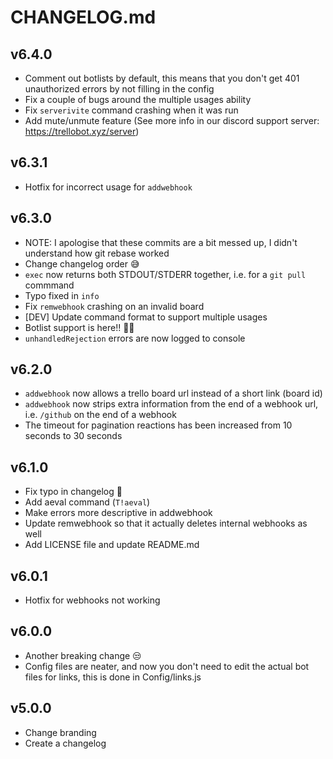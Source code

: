 # CHANGELOG.md

## v6.4.0
- Comment out botlists by default, this means that you don't get 401 unauthorized errors by not filling in the config
- Fix a couple of bugs around the multiple usages ability
- Fix `serverivite` command crashing when it was run
- Add mute/unmute feature (See more info in our discord support server: https://trellobot.xyz/server)

## v6.3.1
- Hotfix for incorrect usage for `addwebhook`

## v6.3.0
- NOTE: I apologise that these commits are a bit messed up, I didn't understand how git rebase worked
- Change changelog order 😅
- `exec` now returns both STDOUT/STDERR together, i.e. for a `git pull` commmand
- Typo fixed in `info`
- Fix `remwebhook` crashing on an invalid board
- [DEV] Update command format to support multiple usages
- Botlist support is here!! 🤖🤖
- `unhandledRejection` errors are now logged to console

## v6.2.0
- `addwebhook` now allows a trello board url instead of a short link (board id)
- `addwebhook` now strips extra information from the end of a webhook url, i.e. `/github` on the end of a webhook
- The timeout for pagination reactions has been increased from 10 seconds to 30 seconds

## v6.1.0
- Fix typo in changelog 🤔
- Add aeval command (`T!aeval`)
- Make errors more descriptive in addwebhook
- Update remwebhook so that it actually deletes internal webhooks as well
- Add LICENSE file and update README.md

## v6.0.1
- Hotfix for webhooks not working

## v6.0.0
- Another breaking change 😒
- Config files are neater, and now you don't need to edit the actual bot files for links, this is done in Config/links.js

## v5.0.0
- Change branding
- Create a changelog
